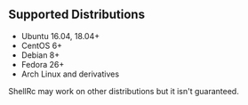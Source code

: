 ## Supported Distributions
- Ubuntu 16.04, 18.04+
- CentOS 6+
- Debian 8+
- Fedora 26+
- Arch Linux and derivatives

ShellRc may work on other distributions but it isn't guaranteed.
